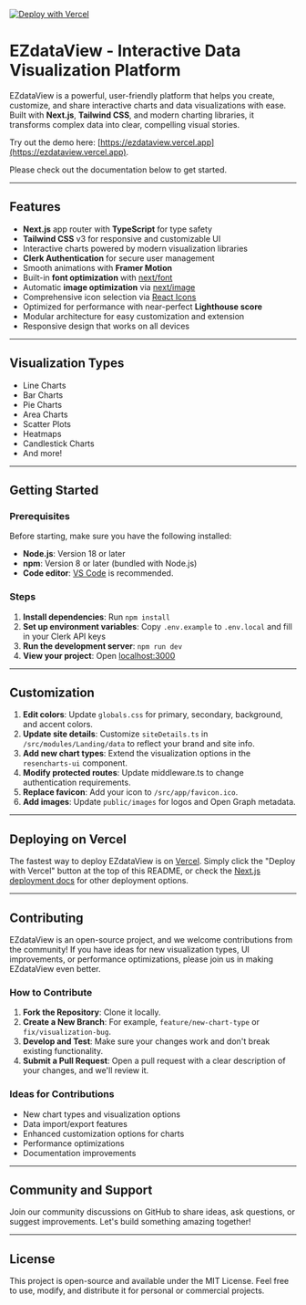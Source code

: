 [![Deploy with Vercel](https://vercel.com/button)](https://vercel.com/new/clone?repository-url=https%3A%2F%2Fgithub.com%2Fnexi-launch%2FEZdataView)

# EZdataView - Interactive Data Visualization Platform

EZdataView is a powerful, user-friendly platform that helps you create, customize, and share interactive charts and data visualizations with ease. Built with **Next.js**, **Tailwind CSS**, and modern charting libraries, it transforms complex data into clear, compelling visual stories.

Try out the demo here: [https://ezdataview.vercel.app](https://ezdataview.vercel.app).

Please check out the documentation below to get started.

---

## Features

- **Next.js** app router with **TypeScript** for type safety
- **Tailwind CSS** v3 for responsive and customizable UI
- Interactive charts powered by modern visualization libraries
- **Clerk Authentication** for secure user management
- Smooth animations with **Framer Motion**
- Built-in **font optimization** with [next/font](https://nextjs.org/docs/app/api-reference/components/font)
- Automatic **image optimization** via [next/image](https://nextjs.org/docs/app/building-your-application/optimizing/images)
- Comprehensive icon selection via [React Icons](https://react-icons.github.io/react-icons/)
- Optimized for performance with near-perfect **Lighthouse score**
- Modular architecture for easy customization and extension
- Responsive design that works on all devices

---

## Visualization Types

- Line Charts
- Bar Charts
- Pie Charts
- Area Charts
- Scatter Plots
- Heatmaps
- Candlestick Charts
- And more!

---

## Getting Started

### Prerequisites

Before starting, make sure you have the following installed:

- **Node.js**: Version 18 or later
- **npm**: Version 8 or later (bundled with Node.js)
- **Code editor**: [VS Code](https://code.visualstudio.com/) is recommended.

### Steps

1. **Install dependencies**: Run `npm install`
2. **Set up environment variables**: Copy `.env.example` to `.env.local` and fill in your Clerk API keys
3. **Run the development server**: `npm run dev`
4. **View your project**: Open [localhost:3000](http://localhost:3000)

---

## Customization

1. **Edit colors**: Update `globals.css` for primary, secondary, background, and accent colors.
2. **Update site details**: Customize `siteDetails.ts` in `/src/modules/Landing/data` to reflect your brand and site info.
3. **Add new chart types**: Extend the visualization options in the `resencharts-ui` component.
4. **Modify protected routes**: Update middleware.ts to change authentication requirements.
5. **Replace favicon**: Add your icon to `/src/app/favicon.ico`.
6. **Add images**: Update `public/images` for logos and Open Graph metadata.

---

## Deploying on Vercel

The fastest way to deploy EZdataView is on [Vercel](https://vercel.com/). Simply click the "Deploy with Vercel" button at the top of this README, or check the [Next.js deployment docs](https://vercel.com/docs/deployments/deployment-methods) for other deployment options.

---

## Contributing

EZdataView is an open-source project, and we welcome contributions from the community! If you have ideas for new visualization types, UI improvements, or performance optimizations, please join us in making EZdataView even better.

### How to Contribute

1. **Fork the Repository**: Clone it locally.
2. **Create a New Branch**: For example, `feature/new-chart-type` or `fix/visualization-bug`.
3. **Develop and Test**: Make sure your changes work and don't break existing functionality.
4. **Submit a Pull Request**: Open a pull request with a clear description of your changes, and we'll review it.

### Ideas for Contributions

- New chart types and visualization options
- Data import/export features
- Enhanced customization options for charts
- Performance optimizations
- Documentation improvements

---

## Community and Support

Join our community discussions on GitHub to share ideas, ask questions, or suggest improvements. Let's build something amazing together!

---

## License

This project is open-source and available under the MIT License. Feel free to use, modify, and distribute it for personal or commercial projects.
